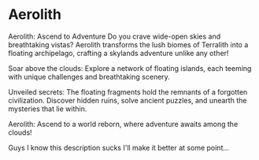 # Aerolith


Aerolith: Ascend to Adventure
Do you crave wide-open skies and breathtaking vistas? Aerolith transforms the lush biomes of Terralith into a floating archipelago, crafting a skylands adventure unlike any other!

Soar above the clouds: Explore a network of floating islands, each teeming with unique challenges and breathtaking scenery.

Unveiled secrets: The floating fragments hold the remnants of a forgotten civilization. Discover hidden ruins, solve ancient puzzles, and unearth the mysteries that lie within.

Aerolith: Ascend to a world reborn, where adventure awaits among the clouds!

Guys I know this description sucks I'll make it better at some point...
